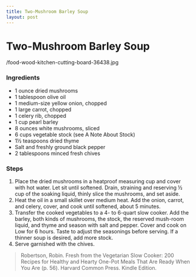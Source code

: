 ```yaml
---
title: Two-Mushroom Barley Soup
layout: post
---
```

# Two-Mushroom Barley Soup

/food-wood-kitchen-cutting-board-36438.jpg

### Ingredients
- 1 ounce dried mushrooms
- 1 tablespoon olive oil
- 1 medium-size yellow onion, chopped
- 1 large carrot, chopped
- 1 celery rib, chopped
- 1 cup pearl barley
- 8 ounces white mushrooms, sliced
- 6 cups vegetable stock (see A Note About Stock)
- 1½ teaspoons dried thyme
- Salt and freshly ground black pepper
- 2 tablespoons minced fresh chives

### Steps

1. Place the dried mushrooms in a heatproof measuring cup and cover with hot water. Let sit until softened. Drain, straining and reserving ½ cup of the soaking liquid, thinly slice the mushrooms, and set aside. 
2. Heat the oil in a small skillet over medium heat. Add the onion, carrot, and celery, cover, and cook until softened, about 5 minutes. 
3. Transfer the cooked vegetables to a 4- to 6-quart slow cooker. Add the barley, both kinds of mushrooms, the stock, the reserved mush-room liquid, and thyme and season with salt and pepper. Cover and cook on Low for 6 hours. Taste to adjust the seasonings before serving. If a thinner soup is desired, add more stock. 
4. Serve garnished with the chives.

> Robertson, Robin. Fresh from the Vegetarian Slow Cooker: 200 Recipes for Healthy and Hearty One-Pot Meals That Are Ready When You Are (p. 56). Harvard Common Press. Kindle Edition.
